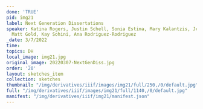 ```yaml
---
done: 'TRUE'
pid: img21
label: Next Generation Dissertations
speaker: Katina Rogers, Justin Schell, Sonia Estima, Mary Kalantzis, Jesse Merandy,
  Matt Gold, Kay Sohini, Ana Rodriguez-Rodriguez
_date: 3/7/2022
time:
topics: DH
local_image: img21.jpg
original_image: 20220307-NextGenDiss.jpg
order: '20'
layout: sketches_item
collection: sketches
thumbnail: "/img/derivatives/iiif/images/img21/full/250,/0/default.jpg"
full: "/img/derivatives/iiif/images/img21/full/1140,/0/default.jpg"
manifest: "/img/derivatives/iiif/img21/manifest.json"
---
```

